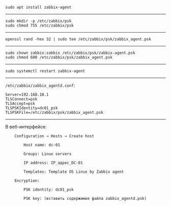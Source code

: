 ```
sudo apt install zabbix-agent
```
---
```
sudo mkdir -p /etc/zabbix/psk
sudo chmod 755 /etc/zabbix/psk
```
---
```
openssl rand -hex 32 | sudo tee /etc/zabbix/psk/zabbix_agent.psk
```
---
```
sudo chown zabbix:zabbix /etc/zabbix/psk/zabbix-agent.psk
sudo chmod 600 /etc/zabbix/psk/zabbix_agent.psk
```
---
```
sudo systemctl restart zabbix-agent
```
---
`/etc/zabbix/zabbix_agentd.conf`:
```
Server=192.168.10.1
TLSConnect=psk
TLSAccept=psk
TLSPSKIdentity=dc01_psk
TLSPSKFile=/etc/zabbix/psk/zabbix_agent.psk
```
---
В веб-интерфейсе:
```
    Configuration → Hosts → Create host

        Host name: dc-01

        Groups: Linux servers

        IP address: IP_адрес_DC-01

        Templates: Template OS Linux by Zabbix agent

    Encryption:

        PSK identity: dc01_psk

        PSK key: (вставить содержимое файла zabbix_agentd.psk)
```
